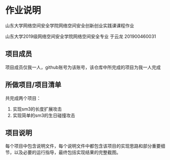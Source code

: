 # 作业说明
山东大学网络空间安全学院网络空间安全创新创业实践课课程作业

山东大学2019级网络空间安全学院网络空间安全专业 于云龙 201900460031
## 项目成员
项目成员仅我一人，github账号为该账号，该仓库中所完成的项目为我一人完成
## 所做项目/项目清单
共完成两个项目：
1. 实现sm3的长度扩展攻击
2. 实现简单的sm3的生日碰撞攻击
## 项目说明
每个项目中包含说明文件，每个说明文件中都包含该项目的实现思路和部分重要细节，以及必要的运行指导，最终包括实现结果的完整截图。
